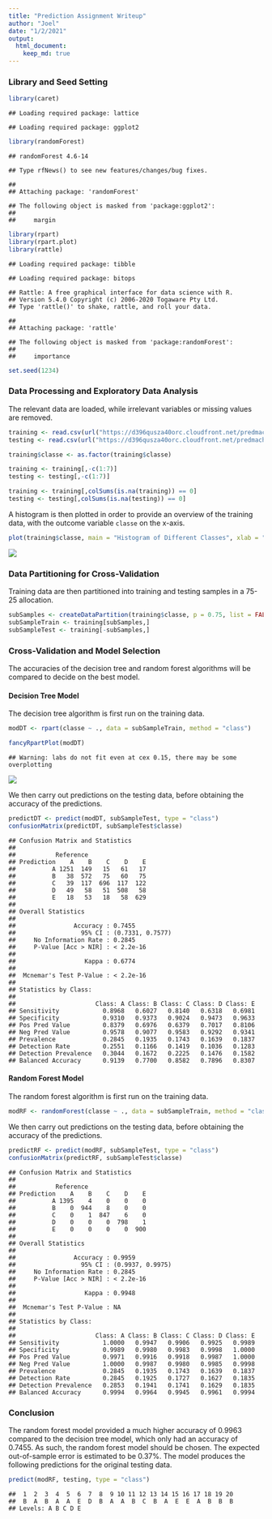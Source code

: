 ```yaml
---
title: "Prediction Assignment Writeup"
author: "Joel"
date: "1/2/2021"
output: 
  html_document:
    keep_md: true
---
```




### Library and Seed Setting


```r
library(caret)
```

```
## Loading required package: lattice
```

```
## Loading required package: ggplot2
```

```r
library(randomForest)
```

```
## randomForest 4.6-14
```

```
## Type rfNews() to see new features/changes/bug fixes.
```

```
## 
## Attaching package: 'randomForest'
```

```
## The following object is masked from 'package:ggplot2':
## 
##     margin
```

```r
library(rpart)
library(rpart.plot)
library(rattle)
```

```
## Loading required package: tibble
```

```
## Loading required package: bitops
```

```
## Rattle: A free graphical interface for data science with R.
## Version 5.4.0 Copyright (c) 2006-2020 Togaware Pty Ltd.
## Type 'rattle()' to shake, rattle, and roll your data.
```

```
## 
## Attaching package: 'rattle'
```

```
## The following object is masked from 'package:randomForest':
## 
##     importance
```

```r
set.seed(1234)
```

### Data Processing and Exploratory Data Analysis

The relevant data are loaded, while irrelevant variables or missing values are removed.


```r
training <- read.csv(url("https://d396qusza40orc.cloudfront.net/predmachlearn/pml-training.csv"), na.strings=c("NA","#DIV/0!", ""))
testing <- read.csv(url("https://d396qusza40orc.cloudfront.net/predmachlearn/pml-testing.csv"), na.strings=c("NA","#DIV/0!", ""))

training$classe <- as.factor(training$classe)

training <- training[,-c(1:7)]
testing <- testing[,-c(1:7)]

training <- training[,colSums(is.na(training)) == 0]
testing <- testing[,colSums(is.na(testing)) == 0]
```

A histogram is then plotted in order to provide an overview of the training data, with the outcome variable `classe` on the x-axis.


```r
plot(training$classe, main = "Histogram of Different Classes", xlab = "classe", ylab = "Frequency")
```

![](PredictionAssignmentWriteup_files/figure-html/unnamed-chunk-3-1.png)<!-- -->

### Data Partitioning for Cross-Validation

Training data are then partitioned into training and testing samples in a 75-25 allocation.


```r
subSamples <- createDataPartition(training$classe, p = 0.75, list = FALSE)
subSampleTrain <- training[subSamples,]
subSampleTest <- training[-subSamples,]
```

### Cross-Validation and Model Selection

The accuracies of the decision tree and random forest algorithms will be compared to decide on the best model.

#### Decision Tree Model

The decision tree algorithm is first run on the training data.


```r
modDT <- rpart(classe ~ ., data = subSampleTrain, method = "class")

fancyRpartPlot(modDT)
```

```
## Warning: labs do not fit even at cex 0.15, there may be some overplotting
```

![](PredictionAssignmentWriteup_files/figure-html/unnamed-chunk-5-1.png)<!-- -->

We then carry out predictions on the testing data, before obtaining the accuracy of the predictions.


```r
predictDT <- predict(modDT, subSampleTest, type = "class")
confusionMatrix(predictDT, subSampleTest$classe)
```

```
## Confusion Matrix and Statistics
## 
##           Reference
## Prediction    A    B    C    D    E
##          A 1251  149   15   61   17
##          B   38  572   75   60   75
##          C   39  117  696  117  122
##          D   49   58   51  508   58
##          E   18   53   18   58  629
## 
## Overall Statistics
##                                           
##                Accuracy : 0.7455          
##                  95% CI : (0.7331, 0.7577)
##     No Information Rate : 0.2845          
##     P-Value [Acc > NIR] : < 2.2e-16       
##                                           
##                   Kappa : 0.6774          
##                                           
##  Mcnemar's Test P-Value : < 2.2e-16       
## 
## Statistics by Class:
## 
##                      Class: A Class: B Class: C Class: D Class: E
## Sensitivity            0.8968   0.6027   0.8140   0.6318   0.6981
## Specificity            0.9310   0.9373   0.9024   0.9473   0.9633
## Pos Pred Value         0.8379   0.6976   0.6379   0.7017   0.8106
## Neg Pred Value         0.9578   0.9077   0.9583   0.9292   0.9341
## Prevalence             0.2845   0.1935   0.1743   0.1639   0.1837
## Detection Rate         0.2551   0.1166   0.1419   0.1036   0.1283
## Detection Prevalence   0.3044   0.1672   0.2225   0.1476   0.1582
## Balanced Accuracy      0.9139   0.7700   0.8582   0.7896   0.8307
```

#### Random Forest Model

The random forest algorithm is first run on the training data.


```r
modRF <- randomForest(classe ~ ., data = subSampleTrain, method = "class")
```

We then carry out predictions on the testing data, before obtaining the accuracy of the predictions.


```r
predictRF <- predict(modRF, subSampleTest, type = "class")
confusionMatrix(predictRF, subSampleTest$classe)
```

```
## Confusion Matrix and Statistics
## 
##           Reference
## Prediction    A    B    C    D    E
##          A 1395    4    0    0    0
##          B    0  944    8    0    0
##          C    0    1  847    6    0
##          D    0    0    0  798    1
##          E    0    0    0    0  900
## 
## Overall Statistics
##                                           
##                Accuracy : 0.9959          
##                  95% CI : (0.9937, 0.9975)
##     No Information Rate : 0.2845          
##     P-Value [Acc > NIR] : < 2.2e-16       
##                                           
##                   Kappa : 0.9948          
##                                           
##  Mcnemar's Test P-Value : NA              
## 
## Statistics by Class:
## 
##                      Class: A Class: B Class: C Class: D Class: E
## Sensitivity            1.0000   0.9947   0.9906   0.9925   0.9989
## Specificity            0.9989   0.9980   0.9983   0.9998   1.0000
## Pos Pred Value         0.9971   0.9916   0.9918   0.9987   1.0000
## Neg Pred Value         1.0000   0.9987   0.9980   0.9985   0.9998
## Prevalence             0.2845   0.1935   0.1743   0.1639   0.1837
## Detection Rate         0.2845   0.1925   0.1727   0.1627   0.1835
## Detection Prevalence   0.2853   0.1941   0.1741   0.1629   0.1835
## Balanced Accuracy      0.9994   0.9964   0.9945   0.9961   0.9994
```

### Conclusion

The random forest model provided a much higher accuracy of 0.9963 compared to the decision tree model, which only had an accuracy of 0.7455. As such, the random forest model should be chosen. The expected out-of-sample error is estimated to be 0.37%. The model produces the following predictions for the original testing data.


```r
predict(modRF, testing, type = "class")
```

```
##  1  2  3  4  5  6  7  8  9 10 11 12 13 14 15 16 17 18 19 20 
##  B  A  B  A  A  E  D  B  A  A  B  C  B  A  E  E  A  B  B  B 
## Levels: A B C D E
```
